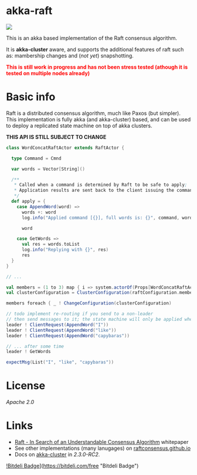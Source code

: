 akka-raft
=========

<a href="https://travis-ci.org/ktoso/akka-raft"><img src="https://travis-ci.org/ktoso/akka-raft.png"/></a>

This is an akka based implementation of the Raft consensus algorithm.

It is **akka-cluster** aware, and supports the additional features of raft such as: mambership changes and (_not yet_) snapshotting.

<span style="color:red; font-weight:bold">This is still work in progress and has not been stress tested (athough it is tested on multiple nodes already)</span>

Basic info
===========

Raft is a distributed consensus algorithm, much like Paxos (but simpler).
This implementation is fully akka (and akka-cluster) based, and can be used to deploy a replicated state machine on top of akka clusters.

**THIS API IS STILL SUBJECT TO CHANGE**

```scala
class WordConcatRaftActor extends RaftActor {

  type Command = Cmnd

  var words = Vector[String]()

  /** 
   * Called when a command is determined by Raft to be safe to apply; 
   * Application results are sent back to the client issuing the command.
   */
  def apply = { 
    case AppendWord(word) =>
      words +: word
      log.info("Applied command [{}], full words is: {}", command, words)

      word

    case GetWords =>
      val res = words.toList
      log.info("Replying with {}", res)
      res
  }
}

// ...

val members = (1 to 3) map { i => system.actorOf(Props[WordConcatRaftActor], name = s"member-$i") }
val clusterConfiguration = ClusterConfiguration(raftConfiguration.members + additionalActor) // 0, 1

members foreach { _ ! ChangeConfiguration(clusterConfiguration)

// todo implement re-routing if you send to a non-leader
// then send messages to it; the state machine will only be applied when consensus has been reached about a value
leader ! ClientRequest(AppendWord("I"))
leader ! ClientRequest(AppendWord("like"))
leader ! ClientRequest(AppendWord("capybaras"))

// ... after some time
leader ! GetWords

expectMsg(List("I", "like", "capybaras"))

```

License
=======

*Apache 2.0*

Links
=====

* [Raft - In Search of an Understandable Consensus Algorithm](https://ramcloud.stanford.edu/wiki/download/attachments/11370504/raft.pdf) whitepaper
* See other implementations (many lanugages) on [raftconsensus.github.io](http://raftconsensus.github.io)
* Docs on [akka-cluster](http://doc.akka.io/docs/akka/2.3.0-RC2/scala/cluster-usage.html) in *2.3.0-RC2*.

[!Bitdeli Badge](https://d2weczhvl823v0.cloudfront.net/ktoso/akka-raft/trend.png)](https://bitdeli.com/free "Bitdeli Badge")

